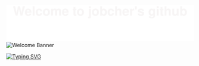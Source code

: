 ![Welcome Banner](https://raw.githubusercontent.com/BEPb/BEPb/dfb3c41cccdaefd89d7fe6d92f6007a1025015a9/assets/Bottom_up.svg)
![Welcome Banner](https://github.com/BEPb/BEPb/blob/main/src/header_.png?raw=true)

[![Typing SVG](https://readme-typing-svg.demolab.com?font=Fira+Code&weight=500&size=21&pause=1000&color=FFFFFF&center=true&vCenter=true&width=435&lines=Hi+there%F0%9F%91%8B%2C+I+am+Sardor+Rustamov;Welcome+to+my+GitHub+profile!+%F0%9F%98%8E;Always+learning+new+things!+%F0%9F%A6%85)](https://git.io/typing-svg)

<!-- Here are some ideas to get you started:

- 🔭 I’m currently working on ...
- 🌱 I’m currently learning ...
- 👯 I’m looking to collaborate on ...
- 🤔 I’m looking for help with ...
- 💬 Ask me about ...
- 📫 How to reach me: ...
- 😄 Pronouns: ...
- ⚡ Fun fact: ...
-->
